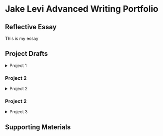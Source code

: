 # Jake Levi Advanced Writing Portfolio
## Reflective Essay
This is my essay
## Project Drafts

<details><summary>Project 1</summary>
<p>
This is project 1....
</p>
</details>

### Project 2
<details><summary>Project 2</summary>
<p>
This is project 2....
</p>
</details>

### Project 2
<details><summary>Project 3</summary>
<p>
This is project 2....
</p>
</details>

## Supporting Materials
